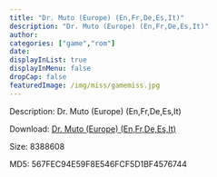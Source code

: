 ```yaml
---
title: "Dr. Muto (Europe) (En,Fr,De,Es,It)"
description: "Dr. Muto (Europe) (En,Fr,De,Es,It)"
author: 
categories: ["game","rom"]
date: 
displayInList: true
displayInMenu: false
dropCap: false
featuredImage: /img/miss/gamemiss.jpg
---
```


Description: Dr. Muto (Europe) (En,Fr,De,Es,It)

Download: <a style="text-decoration:underline;" href="https://mega.nz/#!DKICTCDS!_AKzkC2PKkKWA8H2Wmng5cGfApCr4gpYDaX_vciny6o" target = "_blank" rel = "nofollow" > Dr. Muto (Europe) (En,Fr,De,Es,It)</a>

Size: 8388608

MD5: 567FEC94E59F8E546FCF5D1BF4576744

